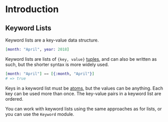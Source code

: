 # Introduction

## Keyword Lists

Keyword lists are a key-value data structure.

```elixir
[month: "April", year: 2018]
```

Keyword lists are lists of `{key, value}` [tuples][exercism-tuples], and can also be written as such, but the shorter syntax is more widely used.

```elixir
[month: "April"] == [{:month, "April"}]
# => true
```

Keys in a keyword list must be [atoms][exercism-atoms], but the values can be anything. Each key can be used more than once. The key-value pairs in a keyword list are ordered.

You can work with keyword lists using the same approaches as for lists, or you can use the `Keyword` module.

[exercism-tuples]: https://exercism.org/tracks/elixir/concepts/tuples
[exercism-atoms]: https://exercism.org/tracks/elixir/concepts/atoms
